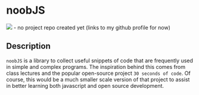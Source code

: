
# noobJS

[![](https://img.shields.io/badge/project-link-green)](https://github.com/mwsepulveda) - no project repo created yet (links to my github profile for now)

## Description
`noobJS` is a library to collect useful snippets of code that are frequently used in simple and complex programs. The inspiration behind this comes from class lectures and the popular open-source project `30 seconds of code`. Of course, this would be a much smaller scale version of that project to assist in better learning both javascript and open source development.
